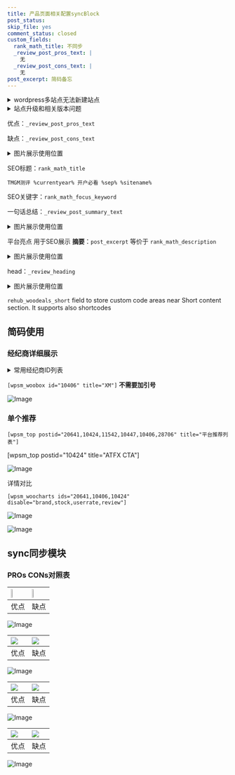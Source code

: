 ```yaml
---
title: 产品页面相关配置syncBlock
post_status: 
skip_file: yes
comment_status: closed
custom_fields:
  rank_math_title: 不同步
  _review_post_pros_text: |
    无
  _review_post_cons_text: |
    无
post_excerpt: 简码备忘
---
```

<details><summary>wordpress多站点无法新建站点</summary>

<li>和报错需要清理cookies一样的原因</li>
<li>wp-config.php里面<code>define( 'SUBDOMAIN_INSTALL', false );//子域名安装</code></li>
<li>新建子站点是用<code>define( 'SUBDOMAIN_INSTALL', true);//子域名安装</code> 完成以后，改成<code>false</code></li>
</details>

<details><summary>站点升级和相关版本问题</summary>

<p>wordpress：5.9.9
woocommerce：7.5.1
出现问题的地方：主题选项里面>><strong>Product layout >>compact style</strong></p>
<p>如何出现没有用过的字段 导致无法保存。先导出配置 然后进行修改，后面再次恢复即可。</p>
<p>出现部分字段无法显示时，需要返回默认布局后，对产品进行保存就好了。</p>
<p></p>
</details>

优点：`_review_post_pros_text`

缺点：`_review_post_cons_text`

<details><summary>图片展示使用位置</summary>

<img src="https://prod-files-secure.s3.us-west-2.amazonaws.com/39ed1227-6d7d-4570-be36-9ccd4a2c4241/f51d3d83-55d4-4bdf-9604-f37ec77ab556/Untitled.png?X-Amz-Algorithm=AWS4-HMAC-SHA256&X-Amz-Content-Sha256=UNSIGNED-PAYLOAD&X-Amz-Credential=ASIAZI2LB4662CE3FT7H%2F20251101%2Fus-west-2%2Fs3%2Faws4_request&X-Amz-Date=20251101T105516Z&X-Amz-Expires=3600&X-Amz-Security-Token=IQoJb3JpZ2luX2VjEF8aCXVzLXdlc3QtMiJIMEYCIQDIGA2HPk0TBc8vkD%2B4MFQQyiURATGjJtMUJgMBVlADUwIhAPeY%2FCFiQJSkaZjahpwNmk7sMnpg6AH5HGy%2F44R6Gv4CKv8DCCgQABoMNjM3NDIzMTgzODA1IgwEv1OYL7McHsp6wuwq3ANL3irKWQQu6Ttfg5bxyBkax0GusC6DarzPAELCaAe3INZ1PC7aVyaZSrXRe1AOScwCfXfM32NO%2FwoMY%2FoVDsSzJJHJtg%2Bgy79oFv7nm6azQfw7heJ1sNuZT3he1hE7HSRUONERu8UR8SaWKY4MD8dgWZ9qwj%2FqotNPTMMnGHWPrTp6GQDvfSqx%2FIWnXSBN1VIbM2h9NvkuwhxEVNWzu7dxx03VYqbrkVad79Yud92ywXBUvIsn%2BglzcQQycXF%2FA4k%2F3IeYktuWNTIoXqtrk%2FlpBwgeE3CbPYaeke%2B149XYYgKguM1tvyvFIaqKqS0Wqbhhg%2B2ZhIgau94U30g8IZJNqm63O0hdBdAmnuZM29XD66LFCcVAcV0Q4i3pBA9CZl9s6u6GMnr46%2FXzcbTDJMjMAYsKcIWNhH0TOwNgP%2FKxhT%2Fv6yTl08IbW%2FkdYwb1ojLJa2AijKC7xaXMFJhFsFlZUDW2LpyukGxXM2yQyeqgXyjI0iOUGStvSXwTJ4ku84rdtWVzMxNuG2TdMxaw1oFJdtLOyYEZLHyXdo5EEGUptTtTss96GIWMf%2BwGPCr8PN6Ux91QLLcaWQMSUTyq14H4uE3UMPLlV0kFmcVetEpOR8g9OibDfKjBC%2BoOhjDI0JbIBjqkAZNOQTsSTJqx7hYW8NIdTa4XxpzByQfb0IvWvKOasfgMt1GSBmGZHPSAgiiAdrMlC0dYqPbB7HkfpffpLB5QNPIH3r3NvW9Oaz2RKMTMoYlwsrIjx7rOfXwltU%2FyyQHubN2Q08JtX0FYmZXRO8Mt%2F9MXg1URZrpZXq9uxv8i8%2FbTf6juah8BAvkV73%2F%2F1ju9%2FqXekGdIdTas1r6DgZsIzgN02jDa&X-Amz-Signature=a18d49c085afcffdbd6fc2ad4cc9d4889ffe6eaad142ba8f14727d54e2081ac4&X-Amz-SignedHeaders=host&x-amz-checksum-mode=ENABLED&x-id=GetObject" alt="Image">
</details>

SEO标题：`rank_math_title`

`TMGM测评 %currentyear% 开户必看 %sep% %sitename%`

SEO关键字：`rank_math_focus_keyword`

一句话总结：`_review_post_summary_text`

<details><summary>图片展示使用位置</summary>

<img src="https://prod-files-secure.s3.us-west-2.amazonaws.com/39ed1227-6d7d-4570-be36-9ccd4a2c4241/4b96a922-296c-4f4e-8630-d1c870cbce01/Untitled.png?X-Amz-Algorithm=AWS4-HMAC-SHA256&X-Amz-Content-Sha256=UNSIGNED-PAYLOAD&X-Amz-Credential=ASIAZI2LB4665ETFAFX7%2F20251101%2Fus-west-2%2Fs3%2Faws4_request&X-Amz-Date=20251101T105517Z&X-Amz-Expires=3600&X-Amz-Security-Token=IQoJb3JpZ2luX2VjEF8aCXVzLXdlc3QtMiJHMEUCIQD6NN%2F9TvikNGDr3vPDNwL5OMoAysQ859STZ8MOfOLMMgIgFMs1umOpj2bviUCX8ZDtRtt2bGpeabuskM4BZB0XbJEq%2FwMIKBAAGgw2Mzc0MjMxODM4MDUiDEs8YzTBmbEncWiCdyrcA13mfVB9KPQq%2BK9IU4n4Debsrg3Vt9iB7L9BHL1OvCJweyY76p2TA%2FecFIVU%2F0sADEwbG%2Bm31ydm6xnRLpvsYpcTP7aP%2Fojl5wsR3A8X1B%2BXDgzv%2B2oDRE1kz8%2F9reaXQxFErLl05vVTZDiH75dGpZZJ%2Br6Tctrmam%2Fb3EMP6Z413yEv%2Bl5UStvJviNw217w0FR%2B2Dy3EhdX9RyjTrMBQRAtawQEcCodbntUbu5SqSsRmHwa9QYGUvx0V1SvPBXNyo%2FuNWgWXQmYgdtUNQWxEwsAjE1ROJSEqyQKsVwDULY74qiyQq9l0tHyc1cSwvi9ADHm77p4Rv5mb0DcOVesRvxSDljunOqyYK9JsNkDPkm%2Ft2Ej2PkRzsk4eZfpxVYe5NsdT%2FkX4XVQcdJbEYnwHCGSH%2F7JMqhYbvtzGR4GObK8xOxQWZ%2F07RM9JQp0f579jXufeg1KSd1E52v9S4RDVZ6M8gbOJqjRqRK9aypmm6y9YHETsMGuWXYXTLK7ZUdhS2lwIPYSfA5%2FAWio8SoyCWoBRmTuNGCV1fdnepnbBVwNI%2BGr3CVQYv0MTeKebGkF2p4f4hmcgE9nYUv5vLoZYQodE8Y2OdUGx1niBdDV7nMmNYpVBwxHoOy0WJkiMPLPlsgGOqUBLcnFKxZI4LsKLMHeKJCR0Aw0lZrxTBfmr7BrwuSnEPACzt0HufcetmEbuqn4pp36MiMaDGswom03M0SLb1lquIgdOFaQpQHKE8VuYfhlL8BDl0igDOvZV2%2FHC%2BPwaU0O3%2BZtLK1YCzV8R5tR%2FXSIJel4kd3Kp5%2BEzLtGRr6Cv0uTalBc6DVB4wK9h7ZdbK8pl28QVSpPy5NwXd4OX12JYSyqrFct&X-Amz-Signature=b636bbd3d2a72c5f41d0c490dcb1c2a4b4a99469172d423b0d233517f9a3d6fa&X-Amz-SignedHeaders=host&x-amz-checksum-mode=ENABLED&x-id=GetObject" alt="Image">
</details>

平台亮点 用于SEO展示 **摘要**：`post_excerpt`  等价于 `rank_math_description`

<details><summary>图片展示使用位置</summary>

<img src="https://prod-files-secure.s3.us-west-2.amazonaws.com/39ed1227-6d7d-4570-be36-9ccd4a2c4241/1ee11f63-b60a-4dfe-a7a7-d58ff23b5d88/Untitled.png?X-Amz-Algorithm=AWS4-HMAC-SHA256&X-Amz-Content-Sha256=UNSIGNED-PAYLOAD&X-Amz-Credential=ASIAZI2LB4664ANXIRYE%2F20251101%2Fus-west-2%2Fs3%2Faws4_request&X-Amz-Date=20251101T105518Z&X-Amz-Expires=3600&X-Amz-Security-Token=IQoJb3JpZ2luX2VjEF8aCXVzLXdlc3QtMiJHMEUCIEPjdmFd6QFu3JOPMQB00SmmDmxGTWlr8O9aUdiyXT6OAiEA67CFBx%2FBF0Vj%2Bbmm2VH5V3udAT%2B96kB3A5hnvwN0UJQq%2FwMIKBAAGgw2Mzc0MjMxODM4MDUiDD6Npk2HEq30MhUtOircA3gChKLhrw%2FIlbiulEoubeU9BcO0jJ7KffhNyq%2FI%2BQeGOQP%2BiuIBB0JVCIY%2FMAJTxmbXMmidqYIYNch%2FgHRyjHiw2klaL8YpITieI1VSIVTTVWHCvWpgsO106h88kINK9zkTxOs%2FVZ%2FP5uL2SAotCBnhRMC9qh3Uo91gz%2FXvK6Ck1nk3lJ9nTo423bvNIl9%2BnZm9grV60YfDXXxO8W2uPZhw2Gix0mvr%2FeZexqgItPRfbSdW0dDPLjP5k884SahdTtpHxmvK0pRA7VAglFXFUVLklNfALNrvm%2FIqsELx1MtnU0WnVX8YS%2FOfde95zVoKr72M3sUWtmnNgBa2KuclDbYTpb5CRcHene0%2BGWpECysNkwxFBjlYTlT9eiWPWKuppjEOcwe4AnzmbqtrZJMWyUflWnihb6ge3GccuVztMpdg1vyS5ZAJTsGgba3wokVWyd3x5w0Nr0f%2FZ7q%2FbfVjruvbw0Vf54KMXgCc1asB761JkfMv6EoKdSgwyrw58rPXgpAH8cjvRkOl4uRaQNeiuPfMqHhAZocptLb%2BvCLELc0OBLilens1zGZFMev6bMbwEqDA%2F%2BaM60EAmPSRQydudg5ulQDWcijb3ocDQw47%2BNGEhd6pkqlE68TpxqrLMPTPlsgGOqUBHee10YHvoZVtccI8FCMkSrWYAI1kvvtxRQ4GeW5kScC4O%2BndHGiuCie6yBHtziSMKNyTQK7KUHnj7AGieBSDz9Vl1CGipiZ%2FJa9BX9pj%2F7env8bhjxKzlTfk3vbYssnzGF5cno8%2Fu1uXICdXJXCKi46CvQOBsy4EzRNicoG5jEYaIt3FWdq78L5jsfqHDsPBlwexVdbKQYcC4QJo5Azsig%2BnagOe&X-Amz-Signature=edb3f4adb02fac6030ffdfe7603a91002742d25a2a389705137cb18572767251&X-Amz-SignedHeaders=host&x-amz-checksum-mode=ENABLED&x-id=GetObject" alt="Image">
<img src="https://prod-files-secure.s3.us-west-2.amazonaws.com/39ed1227-6d7d-4570-be36-9ccd4a2c4241/ad4118b5-78d8-4fbe-801e-3b29b5d99c01/Untitled.png?X-Amz-Algorithm=AWS4-HMAC-SHA256&X-Amz-Content-Sha256=UNSIGNED-PAYLOAD&X-Amz-Credential=ASIAZI2LB4664ANXIRYE%2F20251101%2Fus-west-2%2Fs3%2Faws4_request&X-Amz-Date=20251101T105518Z&X-Amz-Expires=3600&X-Amz-Security-Token=IQoJb3JpZ2luX2VjEF8aCXVzLXdlc3QtMiJHMEUCIEPjdmFd6QFu3JOPMQB00SmmDmxGTWlr8O9aUdiyXT6OAiEA67CFBx%2FBF0Vj%2Bbmm2VH5V3udAT%2B96kB3A5hnvwN0UJQq%2FwMIKBAAGgw2Mzc0MjMxODM4MDUiDD6Npk2HEq30MhUtOircA3gChKLhrw%2FIlbiulEoubeU9BcO0jJ7KffhNyq%2FI%2BQeGOQP%2BiuIBB0JVCIY%2FMAJTxmbXMmidqYIYNch%2FgHRyjHiw2klaL8YpITieI1VSIVTTVWHCvWpgsO106h88kINK9zkTxOs%2FVZ%2FP5uL2SAotCBnhRMC9qh3Uo91gz%2FXvK6Ck1nk3lJ9nTo423bvNIl9%2BnZm9grV60YfDXXxO8W2uPZhw2Gix0mvr%2FeZexqgItPRfbSdW0dDPLjP5k884SahdTtpHxmvK0pRA7VAglFXFUVLklNfALNrvm%2FIqsELx1MtnU0WnVX8YS%2FOfde95zVoKr72M3sUWtmnNgBa2KuclDbYTpb5CRcHene0%2BGWpECysNkwxFBjlYTlT9eiWPWKuppjEOcwe4AnzmbqtrZJMWyUflWnihb6ge3GccuVztMpdg1vyS5ZAJTsGgba3wokVWyd3x5w0Nr0f%2FZ7q%2FbfVjruvbw0Vf54KMXgCc1asB761JkfMv6EoKdSgwyrw58rPXgpAH8cjvRkOl4uRaQNeiuPfMqHhAZocptLb%2BvCLELc0OBLilens1zGZFMev6bMbwEqDA%2F%2BaM60EAmPSRQydudg5ulQDWcijb3ocDQw47%2BNGEhd6pkqlE68TpxqrLMPTPlsgGOqUBHee10YHvoZVtccI8FCMkSrWYAI1kvvtxRQ4GeW5kScC4O%2BndHGiuCie6yBHtziSMKNyTQK7KUHnj7AGieBSDz9Vl1CGipiZ%2FJa9BX9pj%2F7env8bhjxKzlTfk3vbYssnzGF5cno8%2Fu1uXICdXJXCKi46CvQOBsy4EzRNicoG5jEYaIt3FWdq78L5jsfqHDsPBlwexVdbKQYcC4QJo5Azsig%2BnagOe&X-Amz-Signature=ec5b7eb593af3752234af9f64e901ab2a56720f4a38fd1d84222711508103876&X-Amz-SignedHeaders=host&x-amz-checksum-mode=ENABLED&x-id=GetObject" alt="Image">
<img src="https://prod-files-secure.s3.us-west-2.amazonaws.com/39ed1227-6d7d-4570-be36-9ccd4a2c4241/a38cf7c9-a79c-4b64-9e94-13589fe0758b/Untitled.png?X-Amz-Algorithm=AWS4-HMAC-SHA256&X-Amz-Content-Sha256=UNSIGNED-PAYLOAD&X-Amz-Credential=ASIAZI2LB4664ANXIRYE%2F20251101%2Fus-west-2%2Fs3%2Faws4_request&X-Amz-Date=20251101T105518Z&X-Amz-Expires=3600&X-Amz-Security-Token=IQoJb3JpZ2luX2VjEF8aCXVzLXdlc3QtMiJHMEUCIEPjdmFd6QFu3JOPMQB00SmmDmxGTWlr8O9aUdiyXT6OAiEA67CFBx%2FBF0Vj%2Bbmm2VH5V3udAT%2B96kB3A5hnvwN0UJQq%2FwMIKBAAGgw2Mzc0MjMxODM4MDUiDD6Npk2HEq30MhUtOircA3gChKLhrw%2FIlbiulEoubeU9BcO0jJ7KffhNyq%2FI%2BQeGOQP%2BiuIBB0JVCIY%2FMAJTxmbXMmidqYIYNch%2FgHRyjHiw2klaL8YpITieI1VSIVTTVWHCvWpgsO106h88kINK9zkTxOs%2FVZ%2FP5uL2SAotCBnhRMC9qh3Uo91gz%2FXvK6Ck1nk3lJ9nTo423bvNIl9%2BnZm9grV60YfDXXxO8W2uPZhw2Gix0mvr%2FeZexqgItPRfbSdW0dDPLjP5k884SahdTtpHxmvK0pRA7VAglFXFUVLklNfALNrvm%2FIqsELx1MtnU0WnVX8YS%2FOfde95zVoKr72M3sUWtmnNgBa2KuclDbYTpb5CRcHene0%2BGWpECysNkwxFBjlYTlT9eiWPWKuppjEOcwe4AnzmbqtrZJMWyUflWnihb6ge3GccuVztMpdg1vyS5ZAJTsGgba3wokVWyd3x5w0Nr0f%2FZ7q%2FbfVjruvbw0Vf54KMXgCc1asB761JkfMv6EoKdSgwyrw58rPXgpAH8cjvRkOl4uRaQNeiuPfMqHhAZocptLb%2BvCLELc0OBLilens1zGZFMev6bMbwEqDA%2F%2BaM60EAmPSRQydudg5ulQDWcijb3ocDQw47%2BNGEhd6pkqlE68TpxqrLMPTPlsgGOqUBHee10YHvoZVtccI8FCMkSrWYAI1kvvtxRQ4GeW5kScC4O%2BndHGiuCie6yBHtziSMKNyTQK7KUHnj7AGieBSDz9Vl1CGipiZ%2FJa9BX9pj%2F7env8bhjxKzlTfk3vbYssnzGF5cno8%2Fu1uXICdXJXCKi46CvQOBsy4EzRNicoG5jEYaIt3FWdq78L5jsfqHDsPBlwexVdbKQYcC4QJo5Azsig%2BnagOe&X-Amz-Signature=75262c142a0a1d58ccb5f768d2dfc3b8157b5e5ccbe39970b87f0ad6454ab023&X-Amz-SignedHeaders=host&x-amz-checksum-mode=ENABLED&x-id=GetObject" alt="Image">
<img src="https://prod-files-secure.s3.us-west-2.amazonaws.com/39ed1227-6d7d-4570-be36-9ccd4a2c4241/7da6fc1e-d2ac-42ae-8c75-cb5749aa18f6/Untitled.png?X-Amz-Algorithm=AWS4-HMAC-SHA256&X-Amz-Content-Sha256=UNSIGNED-PAYLOAD&X-Amz-Credential=ASIAZI2LB4664ANXIRYE%2F20251101%2Fus-west-2%2Fs3%2Faws4_request&X-Amz-Date=20251101T105518Z&X-Amz-Expires=3600&X-Amz-Security-Token=IQoJb3JpZ2luX2VjEF8aCXVzLXdlc3QtMiJHMEUCIEPjdmFd6QFu3JOPMQB00SmmDmxGTWlr8O9aUdiyXT6OAiEA67CFBx%2FBF0Vj%2Bbmm2VH5V3udAT%2B96kB3A5hnvwN0UJQq%2FwMIKBAAGgw2Mzc0MjMxODM4MDUiDD6Npk2HEq30MhUtOircA3gChKLhrw%2FIlbiulEoubeU9BcO0jJ7KffhNyq%2FI%2BQeGOQP%2BiuIBB0JVCIY%2FMAJTxmbXMmidqYIYNch%2FgHRyjHiw2klaL8YpITieI1VSIVTTVWHCvWpgsO106h88kINK9zkTxOs%2FVZ%2FP5uL2SAotCBnhRMC9qh3Uo91gz%2FXvK6Ck1nk3lJ9nTo423bvNIl9%2BnZm9grV60YfDXXxO8W2uPZhw2Gix0mvr%2FeZexqgItPRfbSdW0dDPLjP5k884SahdTtpHxmvK0pRA7VAglFXFUVLklNfALNrvm%2FIqsELx1MtnU0WnVX8YS%2FOfde95zVoKr72M3sUWtmnNgBa2KuclDbYTpb5CRcHene0%2BGWpECysNkwxFBjlYTlT9eiWPWKuppjEOcwe4AnzmbqtrZJMWyUflWnihb6ge3GccuVztMpdg1vyS5ZAJTsGgba3wokVWyd3x5w0Nr0f%2FZ7q%2FbfVjruvbw0Vf54KMXgCc1asB761JkfMv6EoKdSgwyrw58rPXgpAH8cjvRkOl4uRaQNeiuPfMqHhAZocptLb%2BvCLELc0OBLilens1zGZFMev6bMbwEqDA%2F%2BaM60EAmPSRQydudg5ulQDWcijb3ocDQw47%2BNGEhd6pkqlE68TpxqrLMPTPlsgGOqUBHee10YHvoZVtccI8FCMkSrWYAI1kvvtxRQ4GeW5kScC4O%2BndHGiuCie6yBHtziSMKNyTQK7KUHnj7AGieBSDz9Vl1CGipiZ%2FJa9BX9pj%2F7env8bhjxKzlTfk3vbYssnzGF5cno8%2Fu1uXICdXJXCKi46CvQOBsy4EzRNicoG5jEYaIt3FWdq78L5jsfqHDsPBlwexVdbKQYcC4QJo5Azsig%2BnagOe&X-Amz-Signature=6080824abf1976912ced47600d0107aff530714e8ae47229b106f2c3db58c972&X-Amz-SignedHeaders=host&x-amz-checksum-mode=ENABLED&x-id=GetObject" alt="Image">
<img src="https://prod-files-secure.s3.us-west-2.amazonaws.com/39ed1227-6d7d-4570-be36-9ccd4a2c4241/7e97f40a-eaee-47f5-b2f9-475f96808fa7/Untitled.png?X-Amz-Algorithm=AWS4-HMAC-SHA256&X-Amz-Content-Sha256=UNSIGNED-PAYLOAD&X-Amz-Credential=ASIAZI2LB4664ANXIRYE%2F20251101%2Fus-west-2%2Fs3%2Faws4_request&X-Amz-Date=20251101T105518Z&X-Amz-Expires=3600&X-Amz-Security-Token=IQoJb3JpZ2luX2VjEF8aCXVzLXdlc3QtMiJHMEUCIEPjdmFd6QFu3JOPMQB00SmmDmxGTWlr8O9aUdiyXT6OAiEA67CFBx%2FBF0Vj%2Bbmm2VH5V3udAT%2B96kB3A5hnvwN0UJQq%2FwMIKBAAGgw2Mzc0MjMxODM4MDUiDD6Npk2HEq30MhUtOircA3gChKLhrw%2FIlbiulEoubeU9BcO0jJ7KffhNyq%2FI%2BQeGOQP%2BiuIBB0JVCIY%2FMAJTxmbXMmidqYIYNch%2FgHRyjHiw2klaL8YpITieI1VSIVTTVWHCvWpgsO106h88kINK9zkTxOs%2FVZ%2FP5uL2SAotCBnhRMC9qh3Uo91gz%2FXvK6Ck1nk3lJ9nTo423bvNIl9%2BnZm9grV60YfDXXxO8W2uPZhw2Gix0mvr%2FeZexqgItPRfbSdW0dDPLjP5k884SahdTtpHxmvK0pRA7VAglFXFUVLklNfALNrvm%2FIqsELx1MtnU0WnVX8YS%2FOfde95zVoKr72M3sUWtmnNgBa2KuclDbYTpb5CRcHene0%2BGWpECysNkwxFBjlYTlT9eiWPWKuppjEOcwe4AnzmbqtrZJMWyUflWnihb6ge3GccuVztMpdg1vyS5ZAJTsGgba3wokVWyd3x5w0Nr0f%2FZ7q%2FbfVjruvbw0Vf54KMXgCc1asB761JkfMv6EoKdSgwyrw58rPXgpAH8cjvRkOl4uRaQNeiuPfMqHhAZocptLb%2BvCLELc0OBLilens1zGZFMev6bMbwEqDA%2F%2BaM60EAmPSRQydudg5ulQDWcijb3ocDQw47%2BNGEhd6pkqlE68TpxqrLMPTPlsgGOqUBHee10YHvoZVtccI8FCMkSrWYAI1kvvtxRQ4GeW5kScC4O%2BndHGiuCie6yBHtziSMKNyTQK7KUHnj7AGieBSDz9Vl1CGipiZ%2FJa9BX9pj%2F7env8bhjxKzlTfk3vbYssnzGF5cno8%2Fu1uXICdXJXCKi46CvQOBsy4EzRNicoG5jEYaIt3FWdq78L5jsfqHDsPBlwexVdbKQYcC4QJo5Azsig%2BnagOe&X-Amz-Signature=d3c8cc60500b2e92a595db04fce5ad27dd3ef72533904eedccddfb2af7d0d584&X-Amz-SignedHeaders=host&x-amz-checksum-mode=ENABLED&x-id=GetObject" alt="Image">
</details>

head：`_review_heading`

<details><summary>图片展示使用位置</summary>

<img src="https://prod-files-secure.s3.us-west-2.amazonaws.com/39ed1227-6d7d-4570-be36-9ccd4a2c4241/3a4650ad-9887-415c-889a-edd51fa54f27/Untitled.png?X-Amz-Algorithm=AWS4-HMAC-SHA256&X-Amz-Content-Sha256=UNSIGNED-PAYLOAD&X-Amz-Credential=ASIAZI2LB4662CRW6OZS%2F20251101%2Fus-west-2%2Fs3%2Faws4_request&X-Amz-Date=20251101T105519Z&X-Amz-Expires=3600&X-Amz-Security-Token=IQoJb3JpZ2luX2VjEF8aCXVzLXdlc3QtMiJGMEQCIG4EI4GnBqYS2JZOMbjrTRsqO8XWCht7GLyD%2FxNXEROdAiAe30mAWV6qsGBoiaeSNRB6X%2BBzHEG%2Fnc8SOhjFfhcfcyr%2FAwgoEAAaDDYzNzQyMzE4MzgwNSIMZb7DyGh034CQLnfmKtwDeKugUHaFKdslVw0QiTbQJpEz7coLKmgken9eGIaYp9wvjcuxLFrchKLywPTK9B2uGKtrl7IgPpGJlYTCp2Jp2Tk9d42Pmrt%2FRtf%2BVFhXb1ONGTGGvOY1L1BqC7m0BN0DG2el5Mq5Lk0qw36nbfSkqqrebKbjRcxWWo7ubOGB8%2Fa3%2BoaXY3ginVmWlxzYAi0y6ykwYrUZlxifIRjdvYSqxD%2FDwU42Hxds3aC%2Bq1%2Bn5t9bHM5l0UmBDfhQsfHvgHFaBrPUBh3w9ciCKT3qB%2F0TXJ6BrqIB9MzwqGQZikkvkWekBEPE12BKNkkd6L1HKz0tFbpawJ6ufCiwbqxh9S7vZLyVpaPHR2Yk8yvJOtkBHHfsKiAAM1w4GHKTW2VQ%2FK28%2F8d7uoE7hkkrh8mbtji4wQrfnWL5pIyvcLkj8%2FcaNXf%2F6mbya4kgsFXzCo%2BFzluFLYKaMlp0A1TQiZkFmCu5ItImyNExUoiPKrJV06Mese0SPhECkp4SbeR%2BQMpTKT6UctaEwpOGBzaemH7ZUdWBwjFbAz3Sbc0TGStNcS835tQJgLCd7Tn4m5icAy4xDfKI7PEH6kdYIevo7aX0LlZC0EG%2BQgwZsgec8BrXOroL9lXLaomy6eBFbxuNebMwk9CWyAY6pgGL2oHXMLsl2Kv9bI55jsFGWMS5OQeVuuB2LxYM5uI%2B0KPb6D88nO5jbf8XPvmpW5N%2BpVkq%2B5D4htsBuOjHjeidw4e9XiT0y7WipadzP0wAd%2FgjPSsKhLH8szB4P48T4Gh3zvE%2BNV3mY%2BWN78jrifY%2BWBYjIvCsPxV3zrdnblZXsiiG85rbotVCEzT4wsD3H9fniSIE9ffijCVTG42ephRZnBPcdD3t&X-Amz-Signature=69e0a2e9657256ad7e678de0abb5fb5284675c5e289db4e83544e52f8a772353&X-Amz-SignedHeaders=host&x-amz-checksum-mode=ENABLED&x-id=GetObject" alt="Image">
</details>

`rehub_woodeals_short`	field to store custom code areas near Short content section. It supports also shortcodes



## 简码使用

### 经纪商详细展示

<details><summary>常用经纪商ID列表</summary>

<pre><code class="php">嘉盛 ===> 20641  [wpsm_woobox id="20641" title="嘉盛"]
易信easymarkets ===> 11542  [wpsm_woobox id="11542" title="易信easymarkets"]
ATFX外汇 ===> 10424  [wpsm_woobox id="10424" title="ATFX"]
XM ===> 10406  [wpsm_woobox id="10406" title="XM"]
TMGM ===> 29622  [wpsm_woobox id="29622" title="TMGM"]
HYCM ===> 10447  [wpsm_woobox id="10447" title="HYCM"]
fpmarkets澳福外汇 ===> 20639  [wpsm_woobox id="20639" title="fpmarkets澳福外汇"]</code></pre>
</details>

`[wpsm_woobox id="10406" title="XM"]` **不需要加引号**

![Image](https://prod-files-secure.s3.us-west-2.amazonaws.com/39ed1227-6d7d-4570-be36-9ccd4a2c4241/4f898f9d-0fa7-4e43-acd3-ac6bc7be575a/Untitled.png?X-Amz-Algorithm=AWS4-HMAC-SHA256&X-Amz-Content-Sha256=UNSIGNED-PAYLOAD&X-Amz-Credential=ASIAZI2LB4666FW7CPG2%2F20251101%2Fus-west-2%2Fs3%2Faws4_request&X-Amz-Date=20251101T105514Z&X-Amz-Expires=3600&X-Amz-Security-Token=IQoJb3JpZ2luX2VjEF8aCXVzLXdlc3QtMiJHMEUCIDYn%2FM2VIbjLUINR%2BVF09ZAjRJ4KOYEtXugnRCPyjQ3BAiEAsI78laBBdRGgYsfYt4UAiOmmyRd%2FBfomHT4xYoLCFCcq%2FwMIKBAAGgw2Mzc0MjMxODM4MDUiDHwXxc1RxJTcYPWDJSrcA0jtp6TXA7mZe3%2B5WFoewGy57FWevoucmSWjSRFHaIZ2PkphiM7xr3dh4%2Bp7VCwz0LQqjZ%2BDVNohjDrI7tps97Fb2qLT%2Bi7tKIIWH8w8OqlM0fres5anXFND6jOF%2Ft%2BMlLSLgRYXWQjS8XtAc3cPq9p%2BFya6JT5pZBKPql7o93g1JrhdR%2BGc4OPyGMEan48gcoKd57odK8Siqmd885eDYDX6WQbPRQKOCWItcX0lwGGqNeOUoNBKPM%2Fc6WOukrQgudaiA579UIHmm7JUWYiNZKzw04OMclighIWmrdCQGWvT58ee9OgU%2FQNFG22PMOj3jbpdRNnBqdFQShblvRMlpY0he568i86WKx%2BluKkJFbUmtCqz6qPgI%2BIE5SjtSeT17BIsbQ9P1VsC6b7B38yOnysx6lDkjudel4tlr1XbeiUr%2Bx05vBjrfTDLh9iEfnsZpiYm3mlZFmZY5YHbXAp6OmkqOQt6hQivSD5X3fjzvg0Xvg2PIxKYf7npAVpK68SSz6LzxY%2BhXB7Hzw00WAcWXIS6hvLv0ppI6nYuuR0Zp4bWm2xocyVuSFOukMjL%2F1iBZpLhjMkG826BRGZnPuQV0trxqU2ESkjwLkrGi%2FYsiRESLrwTdgI%2FG4kdjTK2MMHQlsgGOqUBGduZBeDBiG2I3lpac8ZxcQ4EPdLjIy3%2B4gxbpfX9mBgGl4FANiICsz5zp6efVrT0LVxULIyab9UkAtH9lDCkGJA0n0KiQVTzA2tzt%2B%2BJLk8bomokArg8EKJ9EBqYgrkCKXswGbP5MlAYdDBFbDr5kEW%2BfEE0jvmG%2BAySWIhrrEZmFbEpOIhNoN2Tv%2BO6Ip%2BvcFfxYc18BRJ5%2B6Kou%2Fsk%2Fb3Hf0yT&X-Amz-Signature=b19b86393fd8b9fae1420e3d75df844f7ee000e0b14967952822fb046431f02b&X-Amz-SignedHeaders=host&x-amz-checksum-mode=ENABLED&x-id=GetObject)

### 单个推荐
`[wpsm_top postid="20641,10424,11542,10447,10406,28706" title="平台推荐列表"]`

[wpsm_top postid="10424" title="ATFX CTA"]

![Image](https://prod-files-secure.s3.us-west-2.amazonaws.com/39ed1227-6d7d-4570-be36-9ccd4a2c4241/5ac620dc-51a8-48b6-b55d-91f47299193c/Untitled.png?X-Amz-Algorithm=AWS4-HMAC-SHA256&X-Amz-Content-Sha256=UNSIGNED-PAYLOAD&X-Amz-Credential=ASIAZI2LB4666FW7CPG2%2F20251101%2Fus-west-2%2Fs3%2Faws4_request&X-Amz-Date=20251101T105514Z&X-Amz-Expires=3600&X-Amz-Security-Token=IQoJb3JpZ2luX2VjEF8aCXVzLXdlc3QtMiJHMEUCIDYn%2FM2VIbjLUINR%2BVF09ZAjRJ4KOYEtXugnRCPyjQ3BAiEAsI78laBBdRGgYsfYt4UAiOmmyRd%2FBfomHT4xYoLCFCcq%2FwMIKBAAGgw2Mzc0MjMxODM4MDUiDHwXxc1RxJTcYPWDJSrcA0jtp6TXA7mZe3%2B5WFoewGy57FWevoucmSWjSRFHaIZ2PkphiM7xr3dh4%2Bp7VCwz0LQqjZ%2BDVNohjDrI7tps97Fb2qLT%2Bi7tKIIWH8w8OqlM0fres5anXFND6jOF%2Ft%2BMlLSLgRYXWQjS8XtAc3cPq9p%2BFya6JT5pZBKPql7o93g1JrhdR%2BGc4OPyGMEan48gcoKd57odK8Siqmd885eDYDX6WQbPRQKOCWItcX0lwGGqNeOUoNBKPM%2Fc6WOukrQgudaiA579UIHmm7JUWYiNZKzw04OMclighIWmrdCQGWvT58ee9OgU%2FQNFG22PMOj3jbpdRNnBqdFQShblvRMlpY0he568i86WKx%2BluKkJFbUmtCqz6qPgI%2BIE5SjtSeT17BIsbQ9P1VsC6b7B38yOnysx6lDkjudel4tlr1XbeiUr%2Bx05vBjrfTDLh9iEfnsZpiYm3mlZFmZY5YHbXAp6OmkqOQt6hQivSD5X3fjzvg0Xvg2PIxKYf7npAVpK68SSz6LzxY%2BhXB7Hzw00WAcWXIS6hvLv0ppI6nYuuR0Zp4bWm2xocyVuSFOukMjL%2F1iBZpLhjMkG826BRGZnPuQV0trxqU2ESkjwLkrGi%2FYsiRESLrwTdgI%2FG4kdjTK2MMHQlsgGOqUBGduZBeDBiG2I3lpac8ZxcQ4EPdLjIy3%2B4gxbpfX9mBgGl4FANiICsz5zp6efVrT0LVxULIyab9UkAtH9lDCkGJA0n0KiQVTzA2tzt%2B%2BJLk8bomokArg8EKJ9EBqYgrkCKXswGbP5MlAYdDBFbDr5kEW%2BfEE0jvmG%2BAySWIhrrEZmFbEpOIhNoN2Tv%2BO6Ip%2BvcFfxYc18BRJ5%2B6Kou%2Fsk%2Fb3Hf0yT&X-Amz-Signature=f86648ef31591141b6396214d3eb33df45c5346f9b00e85b539398e6270edace&X-Amz-SignedHeaders=host&x-amz-checksum-mode=ENABLED&x-id=GetObject)

详情对比

`[wpsm_woocharts ids="20641,10406,10424" disable="brand,stock,userrate,review"]`

![Image](https://prod-files-secure.s3.us-west-2.amazonaws.com/39ed1227-6d7d-4570-be36-9ccd4a2c4241/bf3ba45f-b9f3-4295-8aef-b4a495fd25f4/Untitled.png?X-Amz-Algorithm=AWS4-HMAC-SHA256&X-Amz-Content-Sha256=UNSIGNED-PAYLOAD&X-Amz-Credential=ASIAZI2LB4666FW7CPG2%2F20251101%2Fus-west-2%2Fs3%2Faws4_request&X-Amz-Date=20251101T105514Z&X-Amz-Expires=3600&X-Amz-Security-Token=IQoJb3JpZ2luX2VjEF8aCXVzLXdlc3QtMiJHMEUCIDYn%2FM2VIbjLUINR%2BVF09ZAjRJ4KOYEtXugnRCPyjQ3BAiEAsI78laBBdRGgYsfYt4UAiOmmyRd%2FBfomHT4xYoLCFCcq%2FwMIKBAAGgw2Mzc0MjMxODM4MDUiDHwXxc1RxJTcYPWDJSrcA0jtp6TXA7mZe3%2B5WFoewGy57FWevoucmSWjSRFHaIZ2PkphiM7xr3dh4%2Bp7VCwz0LQqjZ%2BDVNohjDrI7tps97Fb2qLT%2Bi7tKIIWH8w8OqlM0fres5anXFND6jOF%2Ft%2BMlLSLgRYXWQjS8XtAc3cPq9p%2BFya6JT5pZBKPql7o93g1JrhdR%2BGc4OPyGMEan48gcoKd57odK8Siqmd885eDYDX6WQbPRQKOCWItcX0lwGGqNeOUoNBKPM%2Fc6WOukrQgudaiA579UIHmm7JUWYiNZKzw04OMclighIWmrdCQGWvT58ee9OgU%2FQNFG22PMOj3jbpdRNnBqdFQShblvRMlpY0he568i86WKx%2BluKkJFbUmtCqz6qPgI%2BIE5SjtSeT17BIsbQ9P1VsC6b7B38yOnysx6lDkjudel4tlr1XbeiUr%2Bx05vBjrfTDLh9iEfnsZpiYm3mlZFmZY5YHbXAp6OmkqOQt6hQivSD5X3fjzvg0Xvg2PIxKYf7npAVpK68SSz6LzxY%2BhXB7Hzw00WAcWXIS6hvLv0ppI6nYuuR0Zp4bWm2xocyVuSFOukMjL%2F1iBZpLhjMkG826BRGZnPuQV0trxqU2ESkjwLkrGi%2FYsiRESLrwTdgI%2FG4kdjTK2MMHQlsgGOqUBGduZBeDBiG2I3lpac8ZxcQ4EPdLjIy3%2B4gxbpfX9mBgGl4FANiICsz5zp6efVrT0LVxULIyab9UkAtH9lDCkGJA0n0KiQVTzA2tzt%2B%2BJLk8bomokArg8EKJ9EBqYgrkCKXswGbP5MlAYdDBFbDr5kEW%2BfEE0jvmG%2BAySWIhrrEZmFbEpOIhNoN2Tv%2BO6Ip%2BvcFfxYc18BRJ5%2B6Kou%2Fsk%2Fb3Hf0yT&X-Amz-Signature=d3779f7948d8b4584bcd3bf876eaa33a9eb2483860858822167610323ca40340&X-Amz-SignedHeaders=host&x-amz-checksum-mode=ENABLED&x-id=GetObject)

![Image](https://prod-files-secure.s3.us-west-2.amazonaws.com/39ed1227-6d7d-4570-be36-9ccd4a2c4241/30bc56ef-f383-4b48-9768-2ebc9e436ec0/Untitled.png?X-Amz-Algorithm=AWS4-HMAC-SHA256&X-Amz-Content-Sha256=UNSIGNED-PAYLOAD&X-Amz-Credential=ASIAZI2LB4666FW7CPG2%2F20251101%2Fus-west-2%2Fs3%2Faws4_request&X-Amz-Date=20251101T105514Z&X-Amz-Expires=3600&X-Amz-Security-Token=IQoJb3JpZ2luX2VjEF8aCXVzLXdlc3QtMiJHMEUCIDYn%2FM2VIbjLUINR%2BVF09ZAjRJ4KOYEtXugnRCPyjQ3BAiEAsI78laBBdRGgYsfYt4UAiOmmyRd%2FBfomHT4xYoLCFCcq%2FwMIKBAAGgw2Mzc0MjMxODM4MDUiDHwXxc1RxJTcYPWDJSrcA0jtp6TXA7mZe3%2B5WFoewGy57FWevoucmSWjSRFHaIZ2PkphiM7xr3dh4%2Bp7VCwz0LQqjZ%2BDVNohjDrI7tps97Fb2qLT%2Bi7tKIIWH8w8OqlM0fres5anXFND6jOF%2Ft%2BMlLSLgRYXWQjS8XtAc3cPq9p%2BFya6JT5pZBKPql7o93g1JrhdR%2BGc4OPyGMEan48gcoKd57odK8Siqmd885eDYDX6WQbPRQKOCWItcX0lwGGqNeOUoNBKPM%2Fc6WOukrQgudaiA579UIHmm7JUWYiNZKzw04OMclighIWmrdCQGWvT58ee9OgU%2FQNFG22PMOj3jbpdRNnBqdFQShblvRMlpY0he568i86WKx%2BluKkJFbUmtCqz6qPgI%2BIE5SjtSeT17BIsbQ9P1VsC6b7B38yOnysx6lDkjudel4tlr1XbeiUr%2Bx05vBjrfTDLh9iEfnsZpiYm3mlZFmZY5YHbXAp6OmkqOQt6hQivSD5X3fjzvg0Xvg2PIxKYf7npAVpK68SSz6LzxY%2BhXB7Hzw00WAcWXIS6hvLv0ppI6nYuuR0Zp4bWm2xocyVuSFOukMjL%2F1iBZpLhjMkG826BRGZnPuQV0trxqU2ESkjwLkrGi%2FYsiRESLrwTdgI%2FG4kdjTK2MMHQlsgGOqUBGduZBeDBiG2I3lpac8ZxcQ4EPdLjIy3%2B4gxbpfX9mBgGl4FANiICsz5zp6efVrT0LVxULIyab9UkAtH9lDCkGJA0n0KiQVTzA2tzt%2B%2BJLk8bomokArg8EKJ9EBqYgrkCKXswGbP5MlAYdDBFbDr5kEW%2BfEE0jvmG%2BAySWIhrrEZmFbEpOIhNoN2Tv%2BO6Ip%2BvcFfxYc18BRJ5%2B6Kou%2Fsk%2Fb3Hf0yT&X-Amz-Signature=252ec056884428d1f369fc223626e3eb98cf0efd123159f6b779e8ed71a5664b&X-Amz-SignedHeaders=host&x-amz-checksum-mode=ENABLED&x-id=GetObject)

## sync同步模块

### PROs CONs对照表

| <img src="https://cdn.ifttt.fun/gh/jarlin8/OSS@main/icons/customize/pros.svg" height="auto" width="37.3%"> | <img src="https://cdn.ifttt.fun/gh/jarlin8/OSS@main/icons/customize/cons.svg" height="auto" width="28.8%"> |
| :--- | :--- |
| 优点 | 缺点 |

![Image](https://prod-files-secure.s3.us-west-2.amazonaws.com/39ed1227-6d7d-4570-be36-9ccd4a2c4241/8742b755-dfb5-4004-9a5f-d6e561664bd8/Untitled.png?X-Amz-Algorithm=AWS4-HMAC-SHA256&X-Amz-Content-Sha256=UNSIGNED-PAYLOAD&X-Amz-Credential=ASIAZI2LB4666FW7CPG2%2F20251101%2Fus-west-2%2Fs3%2Faws4_request&X-Amz-Date=20251101T105514Z&X-Amz-Expires=3600&X-Amz-Security-Token=IQoJb3JpZ2luX2VjEF8aCXVzLXdlc3QtMiJHMEUCIDYn%2FM2VIbjLUINR%2BVF09ZAjRJ4KOYEtXugnRCPyjQ3BAiEAsI78laBBdRGgYsfYt4UAiOmmyRd%2FBfomHT4xYoLCFCcq%2FwMIKBAAGgw2Mzc0MjMxODM4MDUiDHwXxc1RxJTcYPWDJSrcA0jtp6TXA7mZe3%2B5WFoewGy57FWevoucmSWjSRFHaIZ2PkphiM7xr3dh4%2Bp7VCwz0LQqjZ%2BDVNohjDrI7tps97Fb2qLT%2Bi7tKIIWH8w8OqlM0fres5anXFND6jOF%2Ft%2BMlLSLgRYXWQjS8XtAc3cPq9p%2BFya6JT5pZBKPql7o93g1JrhdR%2BGc4OPyGMEan48gcoKd57odK8Siqmd885eDYDX6WQbPRQKOCWItcX0lwGGqNeOUoNBKPM%2Fc6WOukrQgudaiA579UIHmm7JUWYiNZKzw04OMclighIWmrdCQGWvT58ee9OgU%2FQNFG22PMOj3jbpdRNnBqdFQShblvRMlpY0he568i86WKx%2BluKkJFbUmtCqz6qPgI%2BIE5SjtSeT17BIsbQ9P1VsC6b7B38yOnysx6lDkjudel4tlr1XbeiUr%2Bx05vBjrfTDLh9iEfnsZpiYm3mlZFmZY5YHbXAp6OmkqOQt6hQivSD5X3fjzvg0Xvg2PIxKYf7npAVpK68SSz6LzxY%2BhXB7Hzw00WAcWXIS6hvLv0ppI6nYuuR0Zp4bWm2xocyVuSFOukMjL%2F1iBZpLhjMkG826BRGZnPuQV0trxqU2ESkjwLkrGi%2FYsiRESLrwTdgI%2FG4kdjTK2MMHQlsgGOqUBGduZBeDBiG2I3lpac8ZxcQ4EPdLjIy3%2B4gxbpfX9mBgGl4FANiICsz5zp6efVrT0LVxULIyab9UkAtH9lDCkGJA0n0KiQVTzA2tzt%2B%2BJLk8bomokArg8EKJ9EBqYgrkCKXswGbP5MlAYdDBFbDr5kEW%2BfEE0jvmG%2BAySWIhrrEZmFbEpOIhNoN2Tv%2BO6Ip%2BvcFfxYc18BRJ5%2B6Kou%2Fsk%2Fb3Hf0yT&X-Amz-Signature=6613363e4e489865aa39867c9b812c1771da781a9a22a9c6667f0427bf6efd43&X-Amz-SignedHeaders=host&x-amz-checksum-mode=ENABLED&x-id=GetObject)

| <img src="https://cdn.ifttt.fun/gh/jarlin8/OSS@main/icons/customize/pros1.svg" height="auto"> | <img src="https://cdn.ifttt.fun/gh/jarlin8/OSS@main/icons/customize/cons1.svg" height="auto"> |
| :--- | :--- |
| 优点 | 缺点 |

![Image](https://prod-files-secure.s3.us-west-2.amazonaws.com/39ed1227-6d7d-4570-be36-9ccd4a2c4241/806358f8-c9c4-4e17-bb35-c6c76a5397a5/Untitled.png?X-Amz-Algorithm=AWS4-HMAC-SHA256&X-Amz-Content-Sha256=UNSIGNED-PAYLOAD&X-Amz-Credential=ASIAZI2LB4666FW7CPG2%2F20251101%2Fus-west-2%2Fs3%2Faws4_request&X-Amz-Date=20251101T105514Z&X-Amz-Expires=3600&X-Amz-Security-Token=IQoJb3JpZ2luX2VjEF8aCXVzLXdlc3QtMiJHMEUCIDYn%2FM2VIbjLUINR%2BVF09ZAjRJ4KOYEtXugnRCPyjQ3BAiEAsI78laBBdRGgYsfYt4UAiOmmyRd%2FBfomHT4xYoLCFCcq%2FwMIKBAAGgw2Mzc0MjMxODM4MDUiDHwXxc1RxJTcYPWDJSrcA0jtp6TXA7mZe3%2B5WFoewGy57FWevoucmSWjSRFHaIZ2PkphiM7xr3dh4%2Bp7VCwz0LQqjZ%2BDVNohjDrI7tps97Fb2qLT%2Bi7tKIIWH8w8OqlM0fres5anXFND6jOF%2Ft%2BMlLSLgRYXWQjS8XtAc3cPq9p%2BFya6JT5pZBKPql7o93g1JrhdR%2BGc4OPyGMEan48gcoKd57odK8Siqmd885eDYDX6WQbPRQKOCWItcX0lwGGqNeOUoNBKPM%2Fc6WOukrQgudaiA579UIHmm7JUWYiNZKzw04OMclighIWmrdCQGWvT58ee9OgU%2FQNFG22PMOj3jbpdRNnBqdFQShblvRMlpY0he568i86WKx%2BluKkJFbUmtCqz6qPgI%2BIE5SjtSeT17BIsbQ9P1VsC6b7B38yOnysx6lDkjudel4tlr1XbeiUr%2Bx05vBjrfTDLh9iEfnsZpiYm3mlZFmZY5YHbXAp6OmkqOQt6hQivSD5X3fjzvg0Xvg2PIxKYf7npAVpK68SSz6LzxY%2BhXB7Hzw00WAcWXIS6hvLv0ppI6nYuuR0Zp4bWm2xocyVuSFOukMjL%2F1iBZpLhjMkG826BRGZnPuQV0trxqU2ESkjwLkrGi%2FYsiRESLrwTdgI%2FG4kdjTK2MMHQlsgGOqUBGduZBeDBiG2I3lpac8ZxcQ4EPdLjIy3%2B4gxbpfX9mBgGl4FANiICsz5zp6efVrT0LVxULIyab9UkAtH9lDCkGJA0n0KiQVTzA2tzt%2B%2BJLk8bomokArg8EKJ9EBqYgrkCKXswGbP5MlAYdDBFbDr5kEW%2BfEE0jvmG%2BAySWIhrrEZmFbEpOIhNoN2Tv%2BO6Ip%2BvcFfxYc18BRJ5%2B6Kou%2Fsk%2Fb3Hf0yT&X-Amz-Signature=7a7f637c11166708f98cc1e21039de4ba9be54ce494891004e2086af5ce5d4ea&X-Amz-SignedHeaders=host&x-amz-checksum-mode=ENABLED&x-id=GetObject)

| <img src="https://cdn.ifttt.fun/gh/jarlin8/OSS@main/icons/customize/pros2.svg" height="auto"> | <img src="https://cdn.ifttt.fun/gh/jarlin8/OSS@main/icons/customize/cons2.svg" height="auto"> |
| :--- | :--- |
| 优点 | 缺点 |

![Image](https://prod-files-secure.s3.us-west-2.amazonaws.com/39ed1227-6d7d-4570-be36-9ccd4a2c4241/a9245ec9-70dd-4005-b534-0d54315fc5f3/Untitled.png?X-Amz-Algorithm=AWS4-HMAC-SHA256&X-Amz-Content-Sha256=UNSIGNED-PAYLOAD&X-Amz-Credential=ASIAZI2LB4666FW7CPG2%2F20251101%2Fus-west-2%2Fs3%2Faws4_request&X-Amz-Date=20251101T105514Z&X-Amz-Expires=3600&X-Amz-Security-Token=IQoJb3JpZ2luX2VjEF8aCXVzLXdlc3QtMiJHMEUCIDYn%2FM2VIbjLUINR%2BVF09ZAjRJ4KOYEtXugnRCPyjQ3BAiEAsI78laBBdRGgYsfYt4UAiOmmyRd%2FBfomHT4xYoLCFCcq%2FwMIKBAAGgw2Mzc0MjMxODM4MDUiDHwXxc1RxJTcYPWDJSrcA0jtp6TXA7mZe3%2B5WFoewGy57FWevoucmSWjSRFHaIZ2PkphiM7xr3dh4%2Bp7VCwz0LQqjZ%2BDVNohjDrI7tps97Fb2qLT%2Bi7tKIIWH8w8OqlM0fres5anXFND6jOF%2Ft%2BMlLSLgRYXWQjS8XtAc3cPq9p%2BFya6JT5pZBKPql7o93g1JrhdR%2BGc4OPyGMEan48gcoKd57odK8Siqmd885eDYDX6WQbPRQKOCWItcX0lwGGqNeOUoNBKPM%2Fc6WOukrQgudaiA579UIHmm7JUWYiNZKzw04OMclighIWmrdCQGWvT58ee9OgU%2FQNFG22PMOj3jbpdRNnBqdFQShblvRMlpY0he568i86WKx%2BluKkJFbUmtCqz6qPgI%2BIE5SjtSeT17BIsbQ9P1VsC6b7B38yOnysx6lDkjudel4tlr1XbeiUr%2Bx05vBjrfTDLh9iEfnsZpiYm3mlZFmZY5YHbXAp6OmkqOQt6hQivSD5X3fjzvg0Xvg2PIxKYf7npAVpK68SSz6LzxY%2BhXB7Hzw00WAcWXIS6hvLv0ppI6nYuuR0Zp4bWm2xocyVuSFOukMjL%2F1iBZpLhjMkG826BRGZnPuQV0trxqU2ESkjwLkrGi%2FYsiRESLrwTdgI%2FG4kdjTK2MMHQlsgGOqUBGduZBeDBiG2I3lpac8ZxcQ4EPdLjIy3%2B4gxbpfX9mBgGl4FANiICsz5zp6efVrT0LVxULIyab9UkAtH9lDCkGJA0n0KiQVTzA2tzt%2B%2BJLk8bomokArg8EKJ9EBqYgrkCKXswGbP5MlAYdDBFbDr5kEW%2BfEE0jvmG%2BAySWIhrrEZmFbEpOIhNoN2Tv%2BO6Ip%2BvcFfxYc18BRJ5%2B6Kou%2Fsk%2Fb3Hf0yT&X-Amz-Signature=c6f1b0976a86eca999b2fe1f88a277915faf0be32dbea31a6c12bc0180aeba6c&X-Amz-SignedHeaders=host&x-amz-checksum-mode=ENABLED&x-id=GetObject)

| <img src="https://cdn.ifttt.fun/gh/jarlin8/OSS@main/icons/customize/pros3.svg" height="auto"> | <img src="https://cdn.ifttt.fun/gh/jarlin8/OSS@main/icons/customize/cons3.svg" height="auto"> |
| :--- | :--- |
| 优点 | 缺点 |

![Image](https://prod-files-secure.s3.us-west-2.amazonaws.com/39ed1227-6d7d-4570-be36-9ccd4a2c4241/e1e580a2-2e5c-4780-9ff4-19c318fc2284/Untitled.png?X-Amz-Algorithm=AWS4-HMAC-SHA256&X-Amz-Content-Sha256=UNSIGNED-PAYLOAD&X-Amz-Credential=ASIAZI2LB4666FW7CPG2%2F20251101%2Fus-west-2%2Fs3%2Faws4_request&X-Amz-Date=20251101T105514Z&X-Amz-Expires=3600&X-Amz-Security-Token=IQoJb3JpZ2luX2VjEF8aCXVzLXdlc3QtMiJHMEUCIDYn%2FM2VIbjLUINR%2BVF09ZAjRJ4KOYEtXugnRCPyjQ3BAiEAsI78laBBdRGgYsfYt4UAiOmmyRd%2FBfomHT4xYoLCFCcq%2FwMIKBAAGgw2Mzc0MjMxODM4MDUiDHwXxc1RxJTcYPWDJSrcA0jtp6TXA7mZe3%2B5WFoewGy57FWevoucmSWjSRFHaIZ2PkphiM7xr3dh4%2Bp7VCwz0LQqjZ%2BDVNohjDrI7tps97Fb2qLT%2Bi7tKIIWH8w8OqlM0fres5anXFND6jOF%2Ft%2BMlLSLgRYXWQjS8XtAc3cPq9p%2BFya6JT5pZBKPql7o93g1JrhdR%2BGc4OPyGMEan48gcoKd57odK8Siqmd885eDYDX6WQbPRQKOCWItcX0lwGGqNeOUoNBKPM%2Fc6WOukrQgudaiA579UIHmm7JUWYiNZKzw04OMclighIWmrdCQGWvT58ee9OgU%2FQNFG22PMOj3jbpdRNnBqdFQShblvRMlpY0he568i86WKx%2BluKkJFbUmtCqz6qPgI%2BIE5SjtSeT17BIsbQ9P1VsC6b7B38yOnysx6lDkjudel4tlr1XbeiUr%2Bx05vBjrfTDLh9iEfnsZpiYm3mlZFmZY5YHbXAp6OmkqOQt6hQivSD5X3fjzvg0Xvg2PIxKYf7npAVpK68SSz6LzxY%2BhXB7Hzw00WAcWXIS6hvLv0ppI6nYuuR0Zp4bWm2xocyVuSFOukMjL%2F1iBZpLhjMkG826BRGZnPuQV0trxqU2ESkjwLkrGi%2FYsiRESLrwTdgI%2FG4kdjTK2MMHQlsgGOqUBGduZBeDBiG2I3lpac8ZxcQ4EPdLjIy3%2B4gxbpfX9mBgGl4FANiICsz5zp6efVrT0LVxULIyab9UkAtH9lDCkGJA0n0KiQVTzA2tzt%2B%2BJLk8bomokArg8EKJ9EBqYgrkCKXswGbP5MlAYdDBFbDr5kEW%2BfEE0jvmG%2BAySWIhrrEZmFbEpOIhNoN2Tv%2BO6Ip%2BvcFfxYc18BRJ5%2B6Kou%2Fsk%2Fb3Hf0yT&X-Amz-Signature=90ab7b6688d8ed9151c3a0ef8c418aaaac427613616c9cf45944361894d8a43f&X-Amz-SignedHeaders=host&x-amz-checksum-mode=ENABLED&x-id=GetObject)